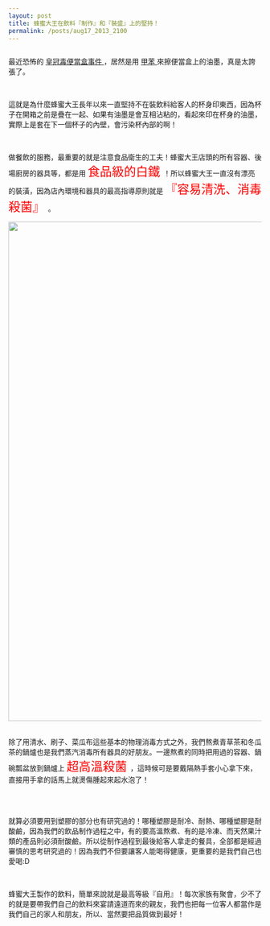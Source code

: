 ```yaml
---
layout: post
title: 蜂蜜大王在飲料『制作』和『裝盛』上的堅持！
permalink: /posts/aug17_2013_2100
---
```

        
 <p class="right">
 </p>
 <p>
 </p>
 
  <img align="none" alt="" src="http://farm1.staticflickr.com/132/346200475_1f6a1ff170_z.jpg?zz=1"/>
  <br/>
 
 最近恐怖的
 <a href="http://tw.news.yahoo.com/%E6%AF%92%E9%A4%90%E7%9B%92%E6%B3%A2%E5%8F%8A-%E9%BC%8E%E6%B3%B0%E8%B1%90-%E8%8F%AF%E8%88%AA-%E6%80%A5%E6%8F%9B%E7%B4%99%E5%AE%B9%E5%99%A8-060500648.html" target="" title="">
  皇冠毒便當盒事件
 </a>
 ，居然是用
 <a href="http://zh.wikipedia.org/zh-tw/%E7%94%B2%E8%8B%AF" target="" title="">
  甲苯
 </a>
 來擦便當盒上的油墨，真是太誇張了。
 
  <br/>
 
 
  這就是為什麼蜂蜜大王長年以來一直堅持不在裝飲料給客人的杯身印東西，因為杯子在開箱之前是疊在一起、如果有油墨是會互相沾粘的，看起來印在杯身的油墨，實際上是套在下一個杯子的內壁，會污染杯內部的啊！
 
 
  <br/>
 
 
  做餐飲的服務，最重要的就是注意食品衛生的工夫！蜂蜜大王店頭的所有容器、後場廚房的器具等，都是用
  <font color="#ff0000" size="5">
   食品級的白鐵
  </font>
  ！所以蜂蜜大王一直沒有漂亮的裝潢，因為店內環境和器具的最高指導原則就是
  <font color="#ff0000" size="5">
   『容易清洗、消毒殺菌』
  </font>
  。
 
 
  <img src="http://i.imgur.com/JDhEhrV.jpg" width="992"/>
  <br/>
 
 
  <br/>
 
 
  除了用清水、刷子、菜瓜布這些基本的物理消毒方式之外，我們熬煮青草茶和冬瓜茶的鍋爐也是我們蒸汽消毒所有器具的好朋友。一邊熬煮的同時把用過的容器、鍋碗瓢盆放到鍋爐上
  <font color="#ff0000" size="5">
   超高溫殺菌
  </font>
  ，這時候可是要戴隔熱手套小心拿下來，直接用手拿的話馬上就燙傷腫起來起水泡了！
 
 
  <br/>
 
 
  <br/>
 
 
  就算必須要用到塑膠的部分也有研究過的！哪種塑膠是耐冷、耐熱、哪種塑膠是耐酸鹼，因為我們的飲品制作過程之中，有的要高溫熬煮、有的是冷凍、而天然果汁類的產品則必須耐酸鹼。所以從制作過程到最後給客人拿走的餐具，全部都是經過審慎的思考研究過的！因為我們不但要讓客人能喝得健康，更重要的是我們自己也愛喝:D
 
 
  <br/>
 
 
  蜂蜜大王製作的飲料，簡單來說就是最高等級『自用』！每次家族有聚會，少不了的就是要帶我們自己的飲料來宴請遠道而來的親友，我們也把每一位客人都當作是我們自己的家人和朋友，所以、當然要把品質做到最好！
 
 
  <br/>
 
 
  <br/>
 
 
  <br/>
 


